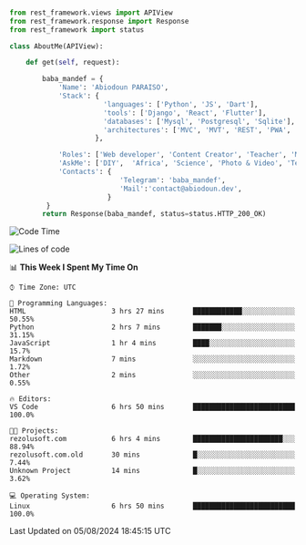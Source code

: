 ###
```python
from rest_framework.views import APIView
from rest_framework.response import Response
from rest_framework import status

class AboutMe(APIView):

    def get(self, request):

        baba_mandef = {
            'Name': 'Abiodoun PARAISO',
            'Stack': {
                       'languages': ['Python', 'JS', 'Dart'],
                       'tools': ['Django', 'React', 'Flutter'],
                       'databases': ['Mysql', 'Postgresql', 'Sqlite'],
                       'architectures': ['MVC', 'MVT', 'REST', 'PWA', 'SPA', 'MicroServices']
                     },

            'Roles': ['Web developer', 'Content Creator', 'Teacher', 'Mentor'],
            'AskMe': ['DIY',  'Africa', 'Science', 'Photo & Video', 'Tech'],
            'Contacts': {
                           'Telegram': 'baba_mandef',
                           'Mail':'contact@abiodoun.dev',
                        }
         }
        return Response(baba_mandef, status=status.HTTP_200_OK)

```                    

<!--START_SECTION:waka-->
![Code Time](http://img.shields.io/badge/Code%20Time-1%2C108%20hrs%2032%20mins-blue)

![Lines of code](https://img.shields.io/badge/From%20Hello%20World%20I%27ve%20Written-420%20Thousand%20lines%20of%20code-blue)

📊 **This Week I Spent My Time On** 

```text
⌚︎ Time Zone: UTC

💬 Programming Languages: 
HTML                     3 hrs 27 mins       ████████████░░░░░░░░░░░░░   50.55% 
Python                   2 hrs 7 mins        ███████░░░░░░░░░░░░░░░░░░   31.15% 
JavaScript               1 hr 4 mins         ████░░░░░░░░░░░░░░░░░░░░░   15.7% 
Markdown                 7 mins              ░░░░░░░░░░░░░░░░░░░░░░░░░   1.72% 
Other                    2 mins              ░░░░░░░░░░░░░░░░░░░░░░░░░   0.55%

🔥 Editors: 
VS Code                  6 hrs 50 mins       █████████████████████████   100.0%

🐱‍💻 Projects: 
rezolusoft.com           6 hrs 4 mins        ██████████████████████░░░   88.94% 
rezolusoft.com.old       30 mins             █░░░░░░░░░░░░░░░░░░░░░░░░   7.44% 
Unknown Project          14 mins             █░░░░░░░░░░░░░░░░░░░░░░░░   3.62%

💻 Operating System: 
Linux                    6 hrs 50 mins       █████████████████████████   100.0%

```


 Last Updated on 05/08/2024 18:45:15 UTC
<!--END_SECTION:waka-->
